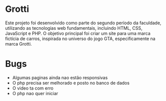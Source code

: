 # Grotti

Este projeto foi desenvolvido como parte do segundo período da faculdade, utilizando as tecnologias web fundamentais, incluindo HTML, CSS, JavaScript e PHP. O objetivo principal foi criar um site para uma marca fictícia de carros, inspirada no universo do jogo GTA, especificamente na marca Grotti.



# Bugs
  - Algumas paginas ainda nao estão responsivas
  - O php precisa ser melhorado e posto no banco de dados
  - O video ta com erro
  - O php nao quer iniciar
